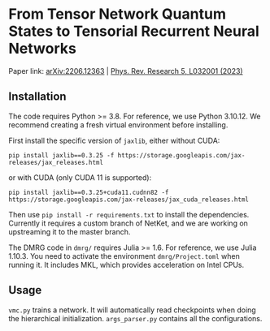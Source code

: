# From Tensor Network Quantum States to Tensorial Recurrent Neural Networks

Paper link: [arXiv:2206.12363](https://arxiv.org/abs/2206.12363) | [Phys. Rev. Research 5, L032001 (2023)](https://journals.aps.org/prresearch/abstract/10.1103/PhysRevResearch.5.L032001)

## Installation

The code requires Python >= 3.8. For reference, we use Python 3.10.12. We recommend creating a fresh virtual environment before installing.

First install the specific version of `jaxlib`, either without CUDA:
```
pip install jaxlib==0.3.25 -f https://storage.googleapis.com/jax-releases/jax_releases.html
```
or with CUDA (only CUDA 11 is supported):
```
pip install jaxlib==0.3.25+cuda11.cudnn82 -f https://storage.googleapis.com/jax-releases/jax_cuda_releases.html
```
Then use `pip install -r requirements.txt` to install the dependencies. Currently it requires a custom branch of NetKet, and we are working on upstreaming it to the master branch.

The DMRG code in `dmrg/` requires Julia >= 1.6. For reference, we use Julia 1.10.3. You need to activate the environment `dmrg/Project.toml` when running it. It includes MKL, which provides acceleration on Intel CPUs.

## Usage

`vmc.py` trains a network. It will automatically read checkpoints when doing the hierarchical initialization. `args_parser.py` contains all the configurations.
